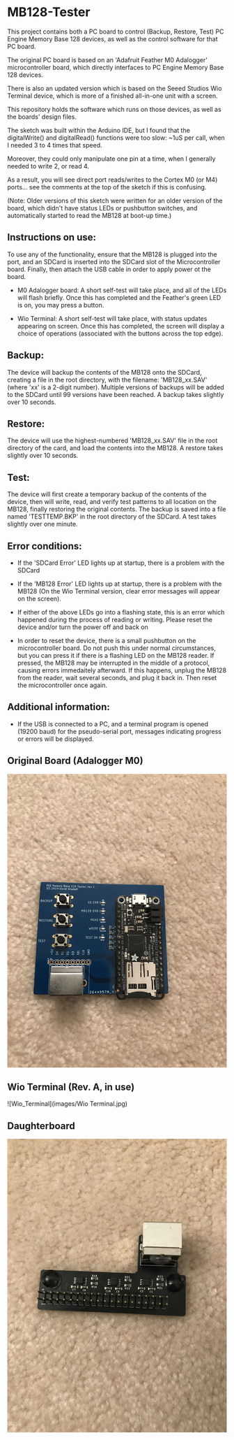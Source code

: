 # MB128-Tester
This project contains both a PC board to control (Backup, Restore, Test) PC Engine
Memory Base 128 devices, as well as the control software for that PC board.

The original PC board is based on an 'Adafruit Feather M0 Adalogger' microcontroller board, which
directly interfaces to PC Engine Memory Base 128 devices.

There is also an updated version which is based on the Seeed Studios Wio Terminal device, which is
more of a finished all-in-one unit with a screen.

This repository holds the software which runs on those devices, as well as the boards' design files.

The sketch was built within the Arduino IDE, but I found that the digitalWrite() and digitalRead()
functions were too slow: ~1uS per call, when I needed 3 to 4 times that speed.

Moreover, they could only manipulate one pin at a time, when I generally needed to write 2, or read 4.

As a result, you will see direct port reads/writes to the Cortex M0 (or M4) ports... see the comments at the
top of the sketch if this is confusing.

(Note: Older versions of this sketch were written for an older version of the board, which didn't have
status LEDs or pushbutton switches, and automatically started to read the MB128 at boot-up time.)

Instructions on use:
--------------------

To use any of the functionality, ensure that the MB128 is plugged into the port, and an SDCard is
inserted into the SDCard slot of the Microcontroller board.  Finally, then attach the USB cable
in order to apply power ot the board.

- M0 Adalogger board:
A short self-test will take place, and all of the LEDs will flash briefly.  Once this has completed
and the Feather's green LED is on, you may press a button.

- Wio Terminal:
A short self-test will take place, with status updates appearing on screen.  Once this has completed,
the screen will display a choice of operations (associated with the buttons across the top edge).

Backup:
-------
The device will backup the contents of the MB128 onto the SDCard, creating a file in the root
directory, with the filename: 'MB128_xx.SAV' (where 'xx' is a 2-digit number).  Multiple versions
of backups will be added to the SDCard until 99 versions have been reached.
A backup takes slightly over 10 seconds.

Restore:
--------
The device will use the highest-numbered 'MB128_xx.SAV' file in the root directory of the card,
and load the contents into the MB128.
A restore takes slightly over 10 seconds.

Test:
-----
The device will first create a temporary backup of the contents of the device, then will write,
read, and verify test patterns to all location on the MB128, finally restoring the original
contents.  The backup is saved into a file named 'TESTTEMP.BKP' in the root directory of the
SDCard.
A test takes slightly over one minute.


Error conditions:
-----------------
- If the 'SDCard Error' LED lights up at startup, there is a problem with the SDCard
- If the 'MB128 Error' LED lights up at startup, there is a problem with the MB128
(On the Wio Terminal version, clear error messages will appear on the screen).

- If either of the above LEDs go into a flashing state, this is an error which happened during
the process of reading or writing.  Please reset the device and/or turn the power off and back on

- In order to reset the device, there is a small pushbutton on the  microcontroller board. Do
not push this under normal circumstances, but you can press it if there is a flashing LED on
the MB128 reader.  If pressed, the MB128 may be interrupted in the middle of a protocol, causing
errors immedaitely afterward.  If this happens, unplug the MB128 from the reader, wait several
seconds, and plug it back in.  Then reset the microcontroller once again.
 

Additional information:
-----------------------
- If the USB is connected to a PC, and a terminal program is opened (19200 baud) for the
pseudo-serial port, messages indicating progress or errors will be displayed.



Original Board (Adalogger M0)
-----------------------------
![Original Board](images/Orig_board.jpg)

Wio Terminal (Rev. A, in use)
-----------------------------
![Wio_Terminal](images/Wio Terminal.jpg)

Daughterboard
-------------
![Daughterboard](images/daughterboard.jpg)


